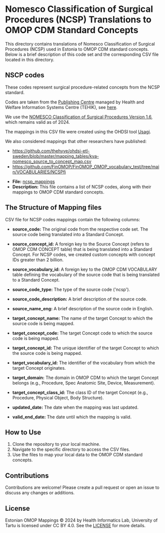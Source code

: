 # Nomesco Classification of Surgical Procedures (NCSP) Translations to OMOP CDM Standard Concepts

This directory contains translations of Nomesco Classification of Surgical Procedures (NCSP) used in Estonia to OMOP CDM standard concepts.  
Below is a brief description of this code set and the corresponding CSV file located in this directory.

## NSCP codes
These codes represent surgical procedure-related concepts from the NCSP standard.

Codes are taken from the [Publishing Centre](https://pub.e-tervis.ee/classifications) managed by Health and Welfare Information Systems Centre (TEHIK), see [here](https://pub.e-tervis.ee/classifications/NCSP).

We use the [NOMESCO Classification of Surgical Procedures Version 1.6](http://pub.e-tervis.ee/classifications/NCSP/7/NCSP.pdf), which remains valid as of 2024. 


The mappings in this CSV file were created using the OHDSI tool [Usagi](https://ohdsi.github.io/Usagi/). 

We also considered mappings that other researchers have published:
* https://github.com/thehyve/ohdsi-etl-sweden/blob/master/mapping_tables/kva-nomesco_source_to_concept_map.csv
* https://github.com/FinOMOP/FinOMOP_OMOP_vocabulary_test/tree/main/VOCABULARIES/NCSPfi 

- **File:** [ncsp_mappings](ncsp_mappings.csv)
- **Description:** This file contains a list of NCSP codes, along with their mappings to OMOP CDM standard concepts. 


## The Structure of Mapping files
CSV file for NCSP codes mappings contain the following columns:

- **source_code:** The original code from the respective code set. The source code being translated into a Standard Concept. 
- **source_concept_id:** A foreign key to the Source Concept (refers to OMOP CDM CONCEPT table) that is being translated into a Standard Concept. For NCSP codes, we created custom concepts with concept IDs greater than 2 billion.
- **source_vocabulary_id:** A foreign key to the OMOP CDM VOCABULARY table defining the vocabulary of the source code that is being translated to a Standard Concept. 
- **source_code_type:** The type of the source code ('ncsp').
- **source_code_description:** A brief description of the source code.
- **source_name_eng:** A brief description of the source code in English.


- **target_concept_name:** The name of the target Concept to which the source code is being mapped. 
- **target_concept_code:** The target Concept code to which the source code is being mapped. 
- **target_concept_id:** The unique identifier of the target Concept to which the source code is being mapped. 
- **target_vocabulary_id:** The identifier of the vocabulary from which the target Concept originates.
- **target_domain:** The domain in OMOP CDM to which the target Concept belongs (e.g., Procedure, Spec Anatomic Site, Device, Measurement).
- **target_concept_class_id:** The class ID of the target Concept (e.g., Procedure, Physical Object, Body Structure).


- **updated_date:** The date when the mapping was last updated.
- **valid_end_date:** The date until which the mapping is valid.


## How to Use
1. Clone the repository to your local machine.
2. Navigate to the specific directory to access the CSV files.
3. Use the files to map your local data to the OMOP CDM standard concepts.

## Contributions
Contributions are welcome! Please create a pull request or open an issue to discuss any changes or additions.

## License
Estonian OMOP Mappings © 2024 by Health Informatics Lab, University of Tartu is licensed under CC BY 4.0. See the [LICENSE](../LICENSE.txt) for more details.




